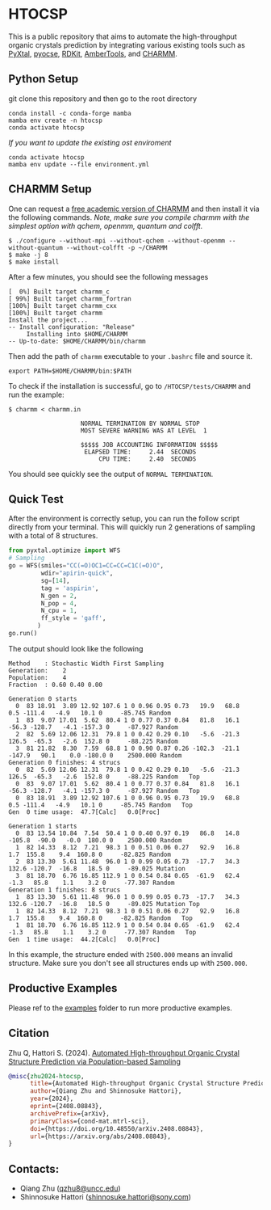 # HTOCSP

This is a public repository that aims to automate the high-throughput organic crystals prediction by integrating various existing tools such as [PyXtal](https://github.com/MaterSim/PyXtal), [pyocse](https://github.com/MaterSim/pyocse), [RDKit](https://www.rdkit.org), [AmberTools](https://ambermd.org/AmberTools.php), and [CHARMM](https://academiccharmm.org). 
<!-- The current stable version is HTOSCP-v1.0.0 -->

## Python Setup
git clone this repository and then go to the root directory

```
conda install -c conda-forge mamba
mamba env create -n htocsp 
conda activate htocsp
```

*If you want to update the existing ost enviroment*

```
conda activate htocsp
mamba env update --file environment.yml
```

## CHARMM Setup
One can request a [free academic version of CHARMM](https://brooks.chem.lsa.umich.edu/register/) and then install it via the following commands.
*Note, make sure you compile charmm with the simplest option with qchem, openmm, quantum and colfft.*

```
$ ./configure --without-mpi --without-qchem --without-openmm --without-quantum --without-colfft -p ~/CHARMM
$ make -j 8
$ make install
```

After a few minutes, you should see the following messages

```
[  0%] Built target charmm_c
[ 99%] Built target charmm_fortran
[100%] Built target charmm_cxx
[100%] Built target charmm
Install the project...
-- Install configuration: "Release"
     Installing into $HOME/CHARMM
-- Up-to-date: $HOME/CHARMM/bin/charmm
```

Then add the path of `charmm` executable to your `.bashrc` file and source it.

```
export PATH=$HOME/CHARMM/bin:$PATH
```

To check if the installation is successful, go to `/HTOCSP/tests/CHARMM` and run the example:

```
$ charmm < charmm.in

                    NORMAL TERMINATION BY NORMAL STOP
                    MOST SEVERE WARNING WAS AT LEVEL  1

                    $$$$$ JOB ACCOUNTING INFORMATION $$$$$
                     ELAPSED TIME:     2.44  SECONDS
                         CPU TIME:     2.40  SECONDS
```

You should see quickly see the output of `NORMAL TERMINATION`. 


## Quick Test 

After the environment is correctly setup, you can run the follow script directly from your terminal. This will quickly run 2 generations of sampling with a total of 8 structures.

```python
from pyxtal.optimize import WFS
# Sampling
go = WFS(smiles="CC(=O)OC1=CC=CC=C1C(=O)O",
         wdir="apirin-quick",
         sg=[14],
         tag = 'aspirin',
         N_gen = 2,
         N_pop = 4,
         N_cpu = 1,
         ff_style = 'gaff',
        )
go.run()
```

The output should look like the following

```
Method    : Stochastic Width First Sampling
Generation:    2
Population:    4
Fraction  : 0.60 0.40 0.00

Generation 0 starts
  0  83 18.91  3.89 12.92 107.6 1 0 0.96 0.95 0.73   19.9   68.8    0.5 -111.4   -4.9   10.1 0     -85.745 Random  
  1  83  9.07 17.01  5.62  80.4 1 0 0.77 0.37 0.84   81.8   16.1  -56.3 -128.7   -4.1 -157.3 0     -87.927 Random  
  2  82  5.69 12.06 12.31  79.8 1 0 0.42 0.29 0.10   -5.6  -21.3  126.5  -65.3   -2.6  152.8 0     -88.225 Random  
  3  81 21.82  8.30  7.59  68.8 1 0 0.90 0.87 0.26 -102.3  -21.1 -147.9   90.1    0.0 -180.0 0    2500.000 Random  
Generation 0 finishes: 4 strucs
  0  82  5.69 12.06 12.31  79.8 1 0 0.42 0.29 0.10   -5.6  -21.3  126.5  -65.3   -2.6  152.8 0     -88.225 Random   Top
  0  83  9.07 17.01  5.62  80.4 1 0 0.77 0.37 0.84   81.8   16.1  -56.3 -128.7   -4.1 -157.3 0     -87.927 Random   Top
  0  83 18.91  3.89 12.92 107.6 1 0 0.96 0.95 0.73   19.9   68.8    0.5 -111.4   -4.9   10.1 0     -85.745 Random   Top
Gen  0 time usage:  47.7[Calc]   0.0[Proc]

Generation 1 starts
  0  83 13.54 10.84  7.54  50.4 1 0 0.40 0.97 0.19   86.8   14.8 -105.8  -90.0   -0.0  180.0 0    2500.000 Random  
  1  82 14.33  8.12  7.21  98.3 1 0 0.51 0.06 0.27   92.9   16.8    1.7  155.8    9.4  160.8 0     -82.825 Random  
  2  83 13.30  5.61 11.48  96.0 1 0 0.99 0.05 0.73  -17.7   34.3  132.6 -120.7  -16.8   18.5 0     -89.025 Mutation
  3  81 18.70  6.76 16.85 112.9 1 0 0.54 0.84 0.65  -61.9   62.4   -1.3   85.8    1.1    3.2 0     -77.307 Random  
Generation 1 finishes: 8 strucs
  1  83 13.30  5.61 11.48  96.0 1 0 0.99 0.05 0.73  -17.7   34.3  132.6 -120.7  -16.8   18.5 0     -89.025 Mutation Top
  1  82 14.33  8.12  7.21  98.3 1 0 0.51 0.06 0.27   92.9   16.8    1.7  155.8    9.4  160.8 0     -82.825 Random   Top
  1  81 18.70  6.76 16.85 112.9 1 0 0.54 0.84 0.65  -61.9   62.4   -1.3   85.8    1.1    3.2 0     -77.307 Random   Top
Gen  1 time usage:  44.2[Calc]   0.0[Proc]
```

In this example, the structure ended with `2500.000` means an invalid structure. Make sure you don't see all structures ends up with `2500.000`.


## Productive Examples

Please ref to the [examples](https://github.com/MaterSim/HTOCSP/tree/main/examples) folder to run more productive examples.

## Citation
Zhu Q, Hattori S. (2024). 
[Automated High-throughput Organic Crystal Structure Prediction via Population-based Sampling](https://arxiv.org/abs/2408.08843)


```bib
@misc{zhu2024-htocsp,
      title={Automated High-throughput Organic Crystal Structure Prediction via Population-based Sampling}, 
      author={Qiang Zhu and Shinnosuke Hattori},
      year={2024},
      eprint={2408.08843},
      archivePrefix={arXiv},
      primaryClass={cond-mat.mtrl-sci},
      doi={https://doi.org/10.48550/arXiv.2408.08843},
      url={https://arxiv.org/abs/2408.08843},
}
```

## Contacts:

- Qiang Zhu (qzhu8@uncc.edu)
- Shinnosuke Hattori (shinnosuke.hattori@sony.com)


